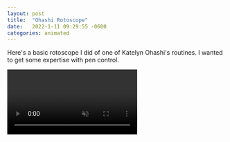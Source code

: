```yaml
---
layout: post
title:  "Ohashi Rotoscope"
date:   2022-1-11 09:29:55 -0600
categories: animated
---
```



Here's a basic rotoscope I did of one of Katelyn Ohashi's routines. I wanted to get some expertise with pen control. 


<video muted autoplay controls loop>
    <source src="assets/images/ohashi.MP4" type="video/mp4">
</video>



